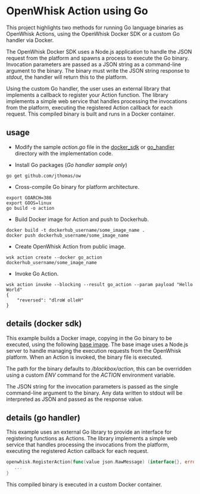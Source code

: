 # OpenWhisk Action using Go

This project highlights two methods for running Go language binaries as OpenWhisk Actions, using the OpenWhisk Docker SDK or a custom Go handler via Docker.

The OpenWhisk Docker SDK uses a Node.js application to handle the JSON request from the platform and spawns a process to execute the Go binary. Invocation parameters are passed as a JSON string as a command-line argument to the binary. The binary must write the JSON string response to _stdout_, the handler will return this to the platform.

Using the custom Go handler, the user uses an external library that implements a callback to register your Action function. The library implements a simple web service that handles processing the invocations from the platform, executing the registered Action callback for each request. This compiled binary is built and runs in a Docker container.

usage
--

- Modify the sample _action.go_ file in the [docker_sdk](https://github.com/jthomas/openwhisk_go_action/tree/master/docker_sdk) or [go_handler](https://github.com/jthomas/openwhisk_go_action/tree/master/go_handler) directory with the implementation code.

- Install Go packages (_Go handler sample only_)
```
go get github.com/jthomas/ow
```

- Cross-compile Go binary for platform architecture.
```
export GOARCH=386
export GOOS=linux
go build -o action
```

- Build Docker image for Action and push to Dockerhub.

```
docker build -t dockerhub_username/some_image_name .
docker push dockerhub_username/some_image_name
```

- Create OpenWhisk Action from public image.

```
wsk action create --docker go_action dockerhub_username/some_image_name
```

- Invoke Go Action.

```
wsk action invoke --blocking --result go_action --param payload "Hello World"
{
    "reversed": "dlroW olleH"
}
```

details (docker sdk)
-- 

This example builds a Docker image, copying in the Go binary to be executed, using the following [base image](https://hub.docker.com/r/jamesthomas/openwhisk_docker_action/). The base image uses a Node.js server to handle managing the execution requests from the OpenWhisk platform. When an Action is invoked, the binary file is executed. 

The path for the binary defaults to _/blackbox/action_, this can be overridden using a custom _ENV_ command for the _ACTION_ environment variable.

The JSON string for the invocation parameters is passed as the single command-line argument to the binary. Any data written to stdout will be interpreted as JSON and passed as the response value.


details (go handler)
-- 

This example uses an external Go library to provide an interface for registering functions as Actions. The library implements a simple web service that handles processing the invocations from the platform, executing the registered Action callback for each request. 

```go
openwhisk.RegisterAction(func(value json.RawMessage) (interface{}, error) {
   ...	
}
```

This compiled binary is executed in a custom Docker container.
